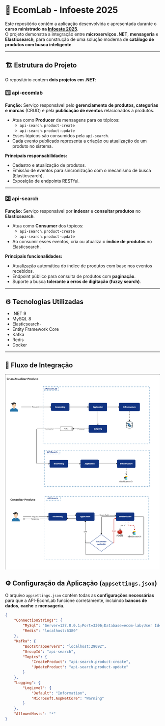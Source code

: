 # 🧩 EcomLab - Infoeste 2025

Este repositório contém a aplicação desenvolvida e apresentada durante o **curso ministrado na [Infoeste 2025](https://www.unoeste.br/site/controleeventos/VerAtividade.aspx?eve_codigo=1755&atv_codigo=9552)**.  
O projeto demonstra a integração entre **microserviços .NET**, **mensageria** e **Elasticsearch**, para construção de uma solução moderna de **catálogo de produtos com busca inteligente**.

---

## 🏗️ Estrutura do Projeto

O repositório contém **dois projetos em .NET**:

### 1️⃣ api-ecomlab
**Função:** Serviço responsável pelo **gerenciamento de produtos, categorias e marcas** (CRUD) e pela **publicação de eventos** relacionados a produtos.

- Atua como **Producer** de mensagens para os tópicos:
  - `api-search.product-create`
  - `api-search.product-update`
- Esses tópicos são consumidos pela `api-search`.
- Cada evento publicado representa a criação ou atualização de um produto no sistema.

**Principais responsabilidades:**
- Cadastro e atualização de produtos.
- Emissão de eventos para sincronização com o mecanismo de busca (Elasticsearch).
- Exposição de endpoints RESTful.

---

### 2️⃣ api-search
**Função:** Serviço responsável por **indexar** e **consultar produtos** no **Elasticsearch**.

- Atua como **Consumer** dos tópicos:
  - `api-search.product-create`
  - `api-search.product-update`
- Ao consumir esses eventos, cria ou atualiza o **índice de produtos** no Elasticsearch.

**Principais funcionalidades:**
- Atualização automática do índice de produtos com base nos eventos recebidos.
- Endpoint público para consulta de produtos com **paginação**.
- Suporte a busca **tolerante a erros de digitação (fuzzy search)**.

---

## ⚙️ Tecnologias Utilizadas

- .NET 9  
- MySQL 8  
- Elasticsearch- 
- Entity Framework Core  
- Kafka
- Redis
- Docker  

---

## 🚀 Fluxo de Integração

![Fluxo da aplicação](https://raw.githubusercontent.com/IrineuAlmeidaJr/Infoeste2025/main/fluxo.png)



## ⚙️ Configuração da Aplicação (`appsettings.json`)

O arquivo `appsettings.json` contém todas as **configurações necessárias** para que a API-EcomLab funcione corretamente, incluindo **bancos de dados**, **cache** e **mensageria**.

```json
{
    "ConnectionStrings": {
        "MySql": "Server=127.0.0.1;Port=3306;Database=ecom-lab;User Id=root;Password=;",
        "Redis": "localhost:6380"
    },
    "Kafka": {
        "BootstrapServers": "localhost:29092",
        "GroupId": "api-search",
        "Topics": {
            "CreateProduct": "api-search.product-create",
            "UpdateProduct": "api-search.product-update"
        }
    },
    "Logging": {
        "LogLevel": {
            "Default": "Information",
            "Microsoft.AspNetCore": "Warning"
        }
    },
    "AllowedHosts": "*"
}
